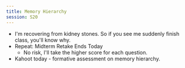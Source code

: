 ```yaml
---
title: Memory Hierarchy
session: S20
---
```


* I'm recovering from kidney stones. So if you see me suddenly finish class, you'll know why.
* Repeat: Midterm Retake Ends Today
    * No risk, I'll take the higher score for each question.
* Kahoot today - formative assessment on memory hierarchy.